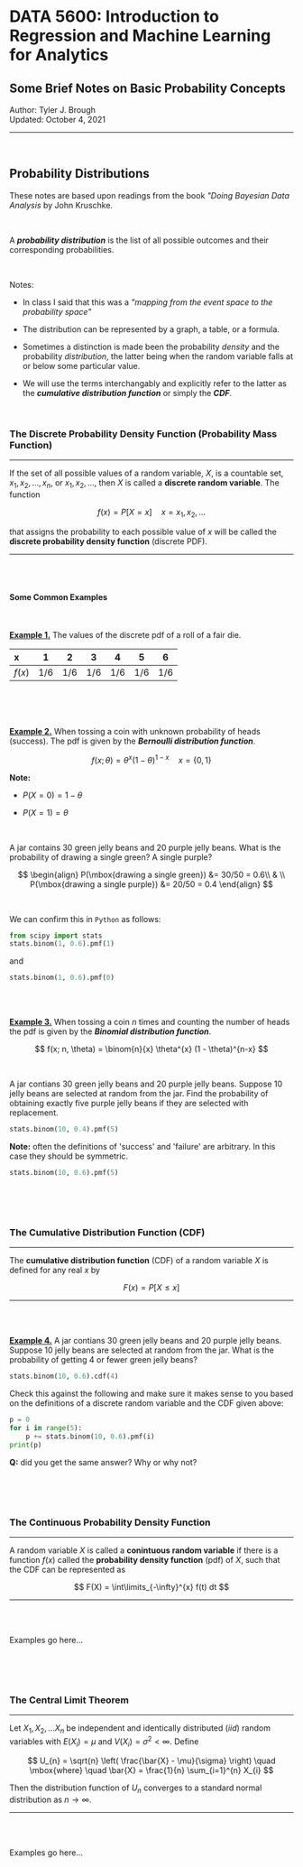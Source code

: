# DATA 5600: Introduction to Regression and Machine Learning for Analytics

## __Some Brief Notes on Basic Probability Concepts__ <br>

Author:  Tyler J. Brough <br>
Updated: October 4, 2021 <br>

---

<br>


## __Probability Distributions__

These notes are based upon readings from the book _"Doing Bayesian Data Analysis_ by John Kruschke.

<br>

A ___probability distribution___ is the list of all possible outcomes and their corresponding probabilities. 

<br>

Notes:
* In class I said that this was a _"mapping from the event space to the probability space"_

* The distribution can be represented by a graph, a table, or a formula. 

* Sometimes a distinction is made been the probability _density_ and the probability _distribution_, the latter being when the random variable falls at or below some particular value. 

* We will use the terms interchangably and explicitly refer to the latter as the ___cumulative distribution function___ or simply the ___CDF___.


<br>

### __The Discrete Probability Density Function (Probability Mass Function)__

---

If the set of all possible values of a random variable, $X$, is a countable set,
$x_{1}, x_{2}, \ldots, x_{n}$, or $x_{1}, x_{2}, \ldots$, then $X$ is called a
__discrete random variable__. The function

$$
f(x) = P[X = x] \quad x = x_{1}, x_{2}, \ldots
$$

that assigns the probability to each possible value of $x$ will be called the 
__discrete probability density function__ (discrete PDF).

---


<br>
<br>

#### __Some Common Examples__

<br>

<u>__Example 1.__</u> The values of the discrete pdf of a roll of a fair die.

| x      | 1   | 2   | 3   | 4   | 5   | 6   |
|:-------|-----|-----|-----|-----|-----|-----|
| $f(x)$ | 1/6 | 1/6 | 1/6 | 1/6 | 1/6 | 1/6 |


<br>
<br>
<br>

<u>__Example 2.__</u> When tossing a coin with unknown probability of heads (success). The pdf is given by the ___Bernoulli distribution function___. 

$$
f(x; \theta) = \theta^{x} (1 - \theta)^{1-x} \quad x = \{0, 1\}
$$

__Note:__ 

* $P(X = 0) = 1 - \theta$

* $P(X = 1) = \theta$

<br>

A jar contains 30 green jelly beans and 20 purple jelly beans. What is the probability of
drawing a single green? A single purple?

$$
\begin{align}
P(\mbox{drawing a single green}) &= 30/50 = 0.6\\
& \\
P(\mbox{drawing a single purple}) &= 20/50 = 0.4
\end{align}
$$

<br>

We can confirm this in `Python` as follows:

```python
from scipy import stats
stats.binom(1, 0.6).pmf(1)
```

and 

```python
stats.binom(1, 0.6).pmf(0)
```

<br>
<br>


<u>__Example 3.__</u> When tossing a coin $n$ times and counting the number of heads the
pdf is given by the ___Binomial distribution function___.

$$
f(x; n, \theta) = \binom{n}{x} \theta^{x} (1 - \theta)^{n-x}
$$

<br>

A jar contians 30 green jelly beans and 20 purple jelly beans. Suppose 10 jelly beans are
selected at random from the jar. Find the probability of obtaining exactly five purple jelly
beans if they are selected with replacement.

```python
stats.binom(10, 0.4).pmf(5)
```

__Note:__ often the definitions of 'success' and 'failure' are arbitrary. In this case they
should be symmetric.

```python
stats.binom(10, 0.6).pmf(5)
```

<br>
<br>
<br>

### __The Cumulative Distribution Function (CDF)__

---

The __cumulative distribution function__ (CDF) of a random variable $X$ is defined for 
any real $x$ by

$$
F(x) = P[X \le x]
$$

---

<br>
<br>

<u>__Example 4.__</u> A jar contians 30 green jelly beans and 20 purple jelly beans. Suppose
10 jelly beans are selected at random from the jar. What is the probability of getting 4 or
fewer green jelly beans?

```python
stats.binom(10, 0.6).cdf(4)
```

Check this against the following and make sure it makes sense to you based on the definitions
of a discrete random variable and the CDF given above:

```python
p = 0
for i in range(5):
    p += stats.binom(10, 0.6).pmf(i)
print(p)
```

__Q:__ did you get the same answer? Why or why not?

<br>
<br>
<br>



### __The Continuous Probability Density Function__

---

A random variable $X$ is called a __conintuous random variable__ if there is a function
$f(x)$ called the __probability density function__ (pdf) of $X$, such that the CDF can be 
represented as

$$
F(X) = \int\limits_{-\infty}^{x} f(t) dt
$$

---

<br>
<br>

Examples go here...


<br>
<br>
<br>

### __The Central Limit Theorem__

---

Let $X_{1}, X_{2}, \ldots X_{n}$ be independent and identically 
distributed (_iid_) random variables with $E(X_{i}) = \mu$ and
$V(X_{i}) = \sigma^{2} < \infty$. Define

$$
U_{n} = \sqrt{n} \left( \frac{\bar{X} - \mu}{\sigma} \right) \quad \mbox{where} \quad \bar{X} = \frac{1}{n} \sum_{i=1}^{n} X_{i}
$$

Then the distribution function of $U_{n}$ converges to a standard
normal distribution as $n \rightarrow \infty$.

---

<br>
<br>

Examples go here...
